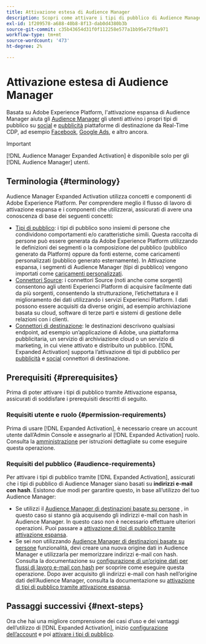 ```yaml
---
title: Attivazione estesa di Audience Manager
description: Scopri come attivare i tipi di pubblico di Audience Manager nelle destinazioni social e pubblicitarie tramite Audience Manager Expanded Activation.
exl-id: 1f209578-a688-40b8-8f13-dab0d4380b3b
source-git-commit: c35b43654d31f0f112258e577a1bb95e72f0a971
workflow-type: tm+mt
source-wordcount: '473'
ht-degree: 2%

---
```


# Attivazione estesa di Audience Manager

Basata su Adobe Experience Platform, l&#39;attivazione espansa di Audience Manager aiuta gli [Audience Manager](https://experienceleague.adobe.com/en/docs/audience-manager/user-guide/aam-home) gli utenti attivino i propri tipi di pubblico su [social](../destinations/catalog/social/overview.md) e [pubblicità](../destinations/catalog/advertising/overview.md) piattaforme di destinazione da Real-Time CDP, ad esempio [Facebook](../destinations/catalog/social/facebook.md), [Google Ads](../destinations/catalog/advertising/google-ads-destination.md), e altro ancora.

>[!IMPORTANT]
>
>[!DNL Audience Manager Expanded Activation] è disponibile solo per gli [!DNL Audience Manager] utenti.

## Terminologia {#terminology}

Audience Manager Expanded Activation utilizza concetti e componenti di Adobe Experience Platform. Per comprendere meglio il flusso di lavoro di attivazione espansa e i componenti che utilizzerai, assicurati di avere una conoscenza di base dei seguenti concetti:

* [Tipi di pubblico](../segmentation/ui/overview.md): i tipi di pubblico sono insiemi di persone che condividono comportamenti e/o caratteristiche simili. Questa raccolta di persone può essere generata da Adobe Experience Platform utilizzando le definizioni dei segmenti o la composizione del pubblico (pubblico generato da Platform) oppure da fonti esterne, come caricamenti personalizzati (pubblico generato esternamente). In Attivazione espansa, i segmenti di Audience Manager (tipi di pubblico) vengono importati come [caricamenti personalizzati](../segmentation/ui/audience-portal.md#import-audience).
* [Connettori Source](../sources/home.md): i connettori Source (noti anche come sorgenti) consentono agli utenti Experienci Platform di acquisire facilmente dati da più sorgenti, consentendo la strutturazione, l’etichettatura e il miglioramento dei dati utilizzando i servizi Experienci Platform. I dati possono essere acquisiti da diverse origini, ad esempio archiviazione basata su cloud, software di terze parti e sistemi di gestione delle relazioni con i clienti.
* [Connettori di destinazione](../destinations/home.md): le destinazioni descrivono qualsiasi endpoint, ad esempio un’applicazione di Adobe, una piattaforma pubblicitaria, un servizio di archiviazione cloud o un servizio di marketing, in cui viene attivato e distribuito un pubblico. [!DNL Expanded Activation] supporta l’attivazione di tipi di pubblico per [pubblicità](../destinations/catalog/advertising/overview.md) e [social](../destinations/catalog/social/overview.md) connettori di destinazione.

## Prerequisiti {#prerequisites}

Prima di poter attivare i tipi di pubblico tramite Attivazione espansa, assicurati di soddisfare i prerequisiti descritti di seguito.

### Requisiti utente e ruolo {#permission-requirements}

Prima di usare [!DNL Expanded Activation], è necessario creare un account utente dall’Admin Console e assegnarlo al [!DNL Expanded Activation] ruolo. Consulta la [amministrazione](administration.md) per istruzioni dettagliate su come eseguire questa operazione.

### Requisiti del pubblico {#audience-requirements}

Per attivare i tipi di pubblico tramite [!DNL Expanded Activation], assicurati che i tipi di pubblico di Audience Manager siano basati su **indirizzi e-mail con hash**. Esistono due modi per garantire questo, in base all’utilizzo del tuo Audience Manager:

* Se utilizzi il [Audience Manager di destinazioni basate su persone](https://experienceleague.adobe.com/en/docs/audience-manager/user-guide/features/destinations/people-based/people-based-destinations-overview) , in questo caso si stanno già acquisendo gli indirizzi e-mail con hash in Audience Manager. In questo caso non è necessario effettuare ulteriori operazioni. Puoi passare a [attivazione di tipi di pubblico tramite attivazione espansa](activate-audiences.md).
* Se sei _non_ utilizzando [Audience Manager di destinazioni basate su persone](https://experienceleague.adobe.com/en/docs/audience-manager/user-guide/features/destinations/people-based/people-based-destinations-overview) funzionalità, devi creare una nuova origine dati in Audience Manager e utilizzarla per memorizzare indirizzi e-mail con hash. Consulta la documentazione su [configurazione di un’origine dati per flussi di lavoro e-mail con hash](https://experienceleague.adobe.com/en/docs/audience-manager/user-guide/features/data-sources/create-data-source-hashed-emails) per scoprire come eseguire questa operazione. Dopo aver acquisito gli indirizzi e-mail con hash nell’origine dati dell’Audience Manager, consulta la documentazione su [attivazione di tipi di pubblico tramite attivazione espansa](activate-audiences.md).

## Passaggi successivi {#next-steps}

Ora che hai una migliore comprensione dei casi d’uso e dei vantaggi dell’utilizzo di [!DNL Expanded Activation], inizio [configurazione dell’account](administration.md) e poi [attivare i tipi di pubblico](activate-audiences.md).

